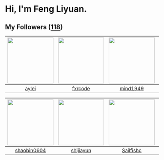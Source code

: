 # Hi, I'm Feng Liyuan.

## My Followers ([118](https://github.com/SunRunAway?tab=followers))

| <img src="https://avatars.githubusercontent.com/u/18556593?v=4" width="150" height="150" /> | <img src="https://avatars.githubusercontent.com/u/13307594?v=4" width="150" height="150" /> | <img src="https://avatars.githubusercontent.com/u/19871320?v=4" width="150" height="150" /> | <img src="https://avatars.githubusercontent.com/u/1506474?v=4" width="150" height="150" /> |
| :-----------------------------------------------------------------------------------------: | :-----------------------------------------------------------------------------------------: | :-----------------------------------------------------------------------------------------: | :----------------------------------------------------------------------------------------: |
|                              [aylei](https://github.com/aylei)                              |                            [fxrcode](https://github.com/fxrcode)                            |                           [mind1949](https://github.com/mind1949)                           |                          [tcmichael](https://github.com/tcmichael)                         |

| <img src="https://avatars.githubusercontent.com/u/10383?v=4" width="150" height="150" /> | <img src="https://avatars.githubusercontent.com/u/566037?v=4" width="150" height="150" /> | <img src="https://avatars.githubusercontent.com/u/13750989?v=4" width="150" height="150" /> | <img src="https://avatars.githubusercontent.com/u/4661589?v=4" width="150" height="150" /> |
| :--------------------------------------------------------------------------------------: | :---------------------------------------------------------------------------------------: | :-----------------------------------------------------------------------------------------: | :----------------------------------------------------------------------------------------: |
|                       [shaobin0604](https://github.com/shaobin0604)                      |                         [shijiayun](https://github.com/shijiayun)                         |                          [Sailfishc](https://github.com/Sailfishc)                          |                      [IceCoffee2013](https://github.com/IceCoffee2013)                     |
